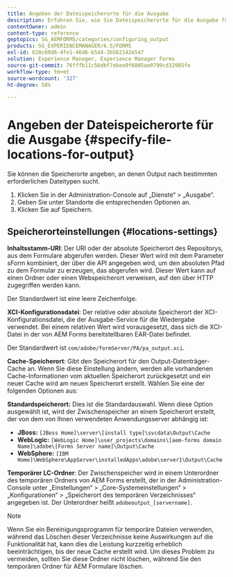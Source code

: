 ```yaml
---
title: Angeben der Dateispeicherorte für die Ausgabe
description: Erfahren Sie, wie Sie Dateispeicherorte für die Ausgabe für bestimmte Dateitypen angeben, z. B. Inhaltsstamm-URI, XCI-Konfigurationsdatei, Cache und Standard.
contentOwner: admin
content-type: reference
geptopics: SG_AEMFORMS/categories/configuring_output
products: SG_EXPERIENCEMANAGER/6.5/FORMS
exl-id: 620c69d6-4fe1-46d6-b5d4-3b562142e547
solution: Experience Manager, Experience Manager Forms
source-git-commit: 76fffb11c56dbf7ebee9f6805ae0799cd32985fe
workflow-type: tm+mt
source-wordcount: '327'
ht-degree: 58%

---
```


# Angeben der Dateispeicherorte für die Ausgabe {#specify-file-locations-for-output}

Sie können die Speicherorte angeben, an denen Output nach bestimmten erforderlichen Dateitypen sucht.

1. Klicken Sie in der Administration-Console auf „Dienste“ > „Ausgabe“.
1. Geben Sie unter Standorte die entsprechenden Optionen an.
1. Klicken Sie auf Speichern.

## Speicherorteinstellungen {#locations-settings}

**Inhaltsstamm-URI**: Der URI oder der absolute Speicherort des Repositorys, aus dem Formulare abgerufen werden. Dieser Wert wird mit dem Parameter sForm kombiniert, der über die API angegeben wird, um den absoluten Pfad zu dem Formular zu erzeugen, das abgerufen wird. Dieser Wert kann auf einen Ordner oder einen Webspeicherort verweisen, auf den über HTTP zugegriffen werden kann.

 Der Standardwert ist eine leere Zeichenfolge.

**XCI-Konfigurationsdatei**: Der relative oder absolute Speicherort der XCI-Konfigurationsdatei, die der Ausgabe-Service für die Wiedergabe verwendet. Bei einem relativen Wert wird vorausgesetzt, dass sich die XCI-Datei in der von AEM Forms bereitstellbaren EAR-Datei befindet.

Der Standardwert ist `com/adobe/formServer/PA/pa_output.xci`.

**Cache-Speicherort**: Gibt den Speicherort für den Output-Datenträger-Cache an. Wenn Sie diese Einstellung ändern, werden alle vorhandenen Cache-Informationen vom aktuellen Speicherort zurückgesetzt und ein neuer Cache wird am neuen Speicherort erstellt. Wählen Sie eine der folgenden Optionen aus:

**Standardspeicherort:** Dies ist die Standardauswahl. Wenn diese Option ausgewählt ist, wird der Zwischenspeicher an einem Speicherort erstellt, der von dem von Ihnen verwendeten Anwendungsserver abhängig ist:

* **JBoss:** `[JBoss Home]\server\[install type]\svcdata\Output\Cache`
* **WebLogic:** `[WebLogic Home]\user_projects\domains\[aem-forms domain Name]\adobe\[Forms Server name]\Output\Cache`
* **WebSphere:** `[IBM Home]\WebSphere\AppServer\installedApps\adobe\server1\Output\Cache`

**Temporärer LC-Ordner**: Der Zwischenspeicher wird in einem Unterordner des temporären Ordners von AEM Forms erstellt, der in der Administration-Console unter „Einstellungen“ > „Core-Systemeinstellungen“ > „Konfigurationen“ > „Speicherort des temporären Verzeichnisses“ angegeben ist. Der Unterordner heißt `adobeoutput_[servername]`.

>[!NOTE]
>
>Wenn Sie ein Bereinigungsprogramm für temporäre Dateien verwenden, während das Löschen dieser Verzeichnisse keine Auswirkungen auf die Funktionalität hat, kann dies die Leistung kurzzeitig erheblich beeinträchtigen, bis der neue Cache erstellt wird. Um dieses Problem zu vermeiden, sollten Sie diese Ordner nicht löschen, während Sie den temporären Ordner für AEM Formulare löschen.

